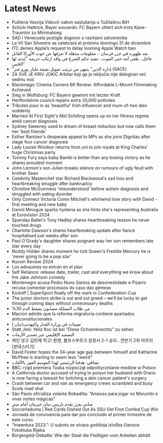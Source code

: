 # Latest News
-  Puštena Vasvija Vidović nakon saslušanja u Tužilaštvu BiH
-  Schick-Hattrick, Bayer souverän: FC Bayern zittert sich trotz Kane-Traumtor zu Minimalsieg
-  SAD i Venecuela postigle dogovor o razmjeni zatvorenika
-  La VII San Silvestre se celebrará el próximo domingo 31 de diciembre
-  ITC denies Apple’s request to delay looming Apple Watch ban
-  بعد ظهوره في جزر فرسان .. معلومات مذهلة لا تعرفها عن حوت الأوركا القاتل
-  عاجل.. طعن أمه حتى الموت.. تنفيذ حكم الشرع في وافد ارتكب جريمة "يُندى لها الجَبين"
-  "إدارة الدَين" ينتهي من ترتيب تمويل بقيمة مليار يورو عبر (SACE)
-  ZA SVE JE KRIV JOKIĆ Arbitar koji ga je isključio nije delegiran već sedmu noć
-  Blackmagic Cinema Camera 6K Review: Affordable L-Mount Filmmaking Achieved
-  Sieg in Wolfsburg: FC Bayern gewinnt mit letzter Kraft
-  Hertfordshire council repairs extra 20,000 potholes
-  Tributes pour in as 'beautiful' Irish influencer and mum-of-two dies suddenly
-  Married At First Sight's Mel Schilling opens up on her fitness regime amid cancer diagnosis
-  Sydney Sweeney used to dream of breast reduction but now calls them her 'best friends'
-  Esther Rantzen's desperate appeal to MPs as she joins Dignitas after stage four cancer diagnosis
-  Lady Louise Windsor returns from uni to join royals at King Charles' huge Christmas party
-  Tommy Fury says baby Bambi is better than any boxing victory as he shares proudest moment
-  John Lennon's son Julian breaks silence on rumours of ugly feud with brother Sean
-  Celebrity Masterchef star Richard Blackwood's sad loss and heartbreaking struggle after bankruptcy
-  Christine McGuinness 'misunderstood' before autism diagnosis and struggled with eating disorder
-  Only Connect Victoria Coren Mitchell's whirlwind love story with David - first meeting and new baby
-  Dannii Minogue sparks hysteria as she hints she's representing Australia at Eurovision 2024
-  Spandau Ballet's Tony Hadley shares heartbreaking reason he never touched drugs
-  Charlotte Dawson's shares heartbreaking update after fiancé hospitalised just weeks after son
-  Paul O'Grady's daughter shares poignant way her son remembers late star every day
-  Noddy Holder shares moment he told Queen's Freddie Mercury he is 'never going to be a pop star'
-  Kucoin Review 2024
-  Los adoquines no entran en el plan
-  Self Reliance: release date, trailer, cast and everything we know about the Jake Johnson comedy
-  Montenegro acusa Pedro Nuno Santos de desonestidade e Pizarro recusa comentar processos do caso das gémeas
-  Kickoff | SuperSport finally off the mark in Confederation Cup
-  The junior doctors strike is out and out greed – we’ll be lucky to get through coming days without unnecessary deaths
-  %30 من طلاب المملكة مصابون بضغط الدم
-  Macron admite que la reforma migratoria contiene apartados anticonstitucionales
-  تعيينات في وزارة العدل والتهذيب(بيان )
-  Statt Jimi: Yeliz Koc ist bei "Diese Ochsenknechts" zu sehen
-  التصعيد الإقليمي عبر تصدير الأزمات
-  케인 넣고 김민재 막고! 뮌헨, 볼프스부르크 원정서 2-1 승리…전반기 2위 마무리 [분데스리가]
-  David Foster hopes the 34-year age gap between himself and Katharine McPhee is starting to seem less "weird"
-  تشافي: هدفنا الرئيسي لهذا الموسم الفوز بالألقاب
-  BBC: rząd premiera Tuska rozpoczął odpolitycznianie mediów w Polsce
-  A California doctor accused of trying to poison her husband with Drano is now facing a lawsuit for botching a skin cancer patient's surgery
-  Crash between car and van as emergency crews scrambled and busy Scots road shut
-  São Paulo oficializa volante Bobadilla: "Ansioso para jogar no Morumbi e viver noites mágicas"
-  مبابي يعزز تقدم باريس سان جيرمان أمام ميتز
-  Soccerladuma | Red Cards Dished Out As SSU Get First Confed Cup Win
-  Jornada de convivencia para dar por concluido el primer trimestre de este curso
-  “Inwentura 2023.”: U subotu se otvara godišnja izložba članova Fotokluba Rijeka
-  Bürgergeld-Debatte: Wie der Staat die Fleißigen vom Arbeiten abhält
